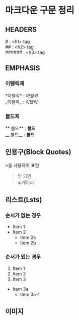 # 마크다운 구문 정리  
## HEADERS  
\# : \<h1> tag   
\## : \<h2> tag    
\###### : \<h3> tag     

## EMPHASIS  
### 이텔릭체  
\*이텔릭\* : *이텔릭*  
\_이텔릭\_ : _이텔릭_  
### 볼드체  
\** 볼드\** : **볼드**  
\__ 볼드\__ : __볼드__  

## 인용구(Block Quotes)  
\>을 사용하여 표현
> 안 되면  
> 되게하라  

## 리스트(Lsts)
### 순서가 없는 경우  
* Item 1  
* Item 2  
  * Item 2a
  * Item 2b  

### 순서가 있는 경우  
1. Item 1
2. Item 2
3. Item 3
  * Item 3a
    * Item 3a-1

## 이미지  
